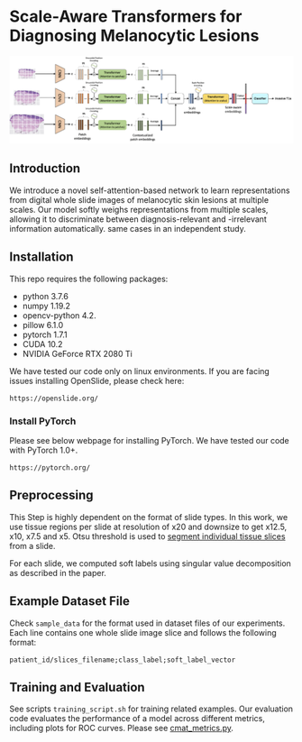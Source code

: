# Scale-Aware Transformers for Diagnosing Melanocytic Lesions



![](figure/pipeline.png)

## Introduction

We introduce a novel self-attention-based network to learn representations from digital whole slide images of melanocytic skin lesions at multiple scales. Our model softly weighs representations from multiple scales, allowing it to discriminate between diagnosis-relevant and -irrelevant information automatically. same cases in an independent study.

## Installation

This repo requires the following packages:

- python 3.7.6
- numpy 1.19.2
- opencv-python 4.2.
- pillow 6.1.0
- pytorch 1.7.1
- CUDA 10.2
- NVIDIA GeForce RTX 2080 Ti


We have tested our code only on linux environments. If you are facing issues installing OpenSlide, please check here:
```
https://openslide.org/
```

### Install PyTorch
Please see below webpage for installing PyTorch. We have tested our code with PyTorch 1.0+.

``` 
https://pytorch.org/
```


## Preprocessing
This Step is highly dependent on the format of slide types. In this work, we use tissue regions per slide at resolution of x20 and downsize to get x12.5, x10, x7.5 and x5. Otsu threshold is used to [segment individual tissue slices](https://digitalslidearchive.github.io/HistomicsTK/examples/simple_tissue_detection.html) from a slide. 

For each slide, we computed soft labels using singular value decomposition as described in the paper. 

## Example Dataset File
Check `sample_data` for the format used in dataset files of our experiments. Each line contains one whole slide image slice and follows the following format:
```
patient_id/slices_filename;class_label;soft_label_vector
```

## Training and Evaluation
See scripts `training_script.sh` for training related examples. Our evaluation code evaluates the performance of a model across different metrics, including plots for ROC curves. Please see [cmat_metrics.py](https://github.com/meredith-wenjunwu/ScATNet/blob/master/utilities/metrics/cmat_metrics.py).

